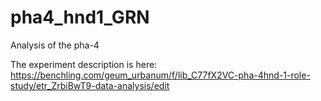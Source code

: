 # pha4_hnd1_GRN
Analysis of the pha-4 

The experiment description is here:
https://benchling.com/geum_urbanum/f/lib_C77fX2VC-pha-4hnd-1-role-study/etr_ZrbiBwT9-data-analysis/edit